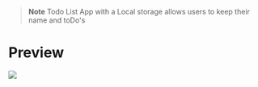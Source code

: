 > **Note** Todo List App with a Local storage allows users to keep their name and toDo's

<h1>Preview</h1>
<img src="preview.gif"></img>
